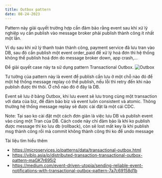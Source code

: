 ```yaml
---
title: Outbox pattern
date: 08-24-2023
---
```

Pattern này giải quyết trường hợp cần đảm bảo rằng event sau khi xử lý nghiệp vụ cần publish vào message broker phải publish thành công ít nhất một lần.

Ví dụ sau khi xử lý thanh toán thành công, payment service đã lưu tran vào DB, sau đó cần publish một event order_paid để xử lý hoá đơn thì hệ thống không thể publish hoá đơn do message broker down, app crash,...

Để giải quyết case này ta sử dụng pattern Transactional Outbox. 
![Outbox](https://microservices.io/i/patterns/data/ReliablePublication.png)

Tư tưởng của pattern này là event để publish cần lưu ở một chỗ nào đó để một hệ thống message replay có thể publish, nếu lỗi thì retry đến khi nào publish được thì thôi. Ở chỗ nào đó ở đây là DB. 

Event sẽ lưu ở bảng Outbox, khi lưu event sẽ lưu trong cùng một transaction với data của biz, để đảm bảo biz và event luôn consistent và atomic. Thông thường hệ thống message replay sẽ được cài đặt là một cái CDC.

Note: Tại sao ko cài đặt một cách đơn giản là việc lưu DB và publish event vào cùng một Tran của DB. Cách code này chỉ đảm bảo là khi ko publish được message thì ko lưu db (rollback), còn sẽ lost mất key là khi publish msg thành công rồi mà commit không thành công thì ko để undo message

Tài liệu tìm hiểu thêm
- https://microservices.io/patterns/data/transactional-outbox.html
- https://viblo.asia/p/distributed-transaction-transactional-outbox-pattern-maGK7r695j2
- https://medium.com/event-driven-utopia/sending-reliable-event-notifications-with-transactional-outbox-pattern-7a7c69158d1b
